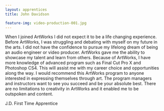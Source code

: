 ```yaml
---
layout: apprentices
title: John Davidson

feature-img: video-production-001.jpg
---
```


When I joined ArtWorks I did not expect it to be a life changing experience. Before ArtWorks, I was struggling and debating with myself on my future in the arts. I did not have the confidence to pursue my lifelong dream of being an audio engineer or video producer. ArtWorks gave me the ability to showcase my talent and learn from others. Because of ArtWorks, I have more knowledge of advanced program such as Final Cut Pro X and Photoshop CS4. This will assist me with my career choice and opportunities along the way. I would recommend this ArtWorks program to anyone interested in expressing themselves through art. The program managers and instructors want to see you succeed and be your absolute best. There are no limitations to creativity in ArtWorks and it enabled me to be outspoken and content.

J.D. First Time Apprentice
